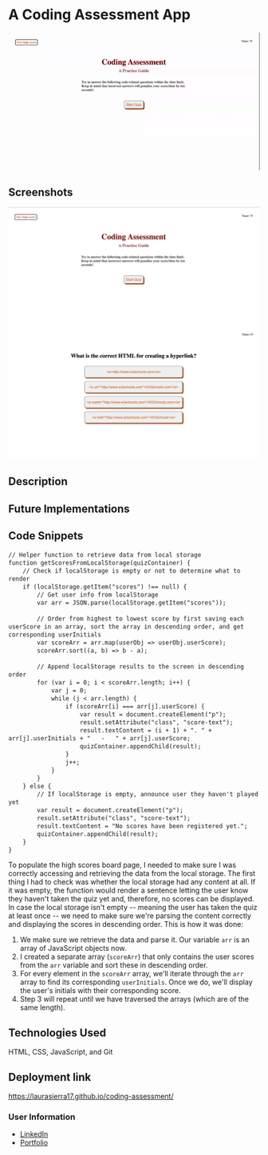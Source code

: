 # A Coding Assessment App

![GIF demo of the application](./assets/images/Coding%20Quiz.gif)

## Screenshots
![Screenshot of the application's landing page](./assets/images/landing-pg.png)
![Screenshot of the application's quiz page](./assets/images/quiz-pg.png)

## Description


## Future Implementations


## Code Snippets

```
// Helper function to retrieve data from local storage
function getScoresFromLocalStorage(quizContainer) {
    // Check if localStorage is empty or not to determine what to render
    if (localStorage.getItem("scores") !== null) {
        // Get user info from localStorage
        var arr = JSON.parse(localStorage.getItem("scores"));

        // Order from highest to lowest score by first saving each userScore in an array, sort the array in descending order, and get corresponding userInitials
        var scoreArr = arr.map(userObj => userObj.userScore);
        scoreArr.sort((a, b) => b - a);
        
        // Append localStorage results to the screen in descending order
        for (var i = 0; i < scoreArr.length; i++) {
            var j = 0;
            while (j < arr.length) {
                if (scoreArr[i] === arr[j].userScore) {
                    var result = document.createElement("p");
                    result.setAttribute("class", "score-text");
                    result.textContent = (i + 1) + ". " + arr[j].userInitials + "   -   " + arr[j].userScore;
                    quizContainer.appendChild(result);
                }
                j++;
            }
        } 
    } else {
        // If localStorage is empty, announce user they haven't played yet
        var result = document.createElement("p");
        result.setAttribute("class", "score-text");
        result.textContent = "No scores have been registered yet.";
        quizContainer.appendChild(result);
    }
}
```

To populate the high scores board page, I needed to make sure I was correctly accessing and retrieving the data from the local storage. The first thing I had to check was whether the local storage had any content at all. If it was empty, the function would render a sentence letting the user know they haven't taken the quiz yet and, therefore, no scores can be displayed. In case the local storage isn't empty -- meaning the user has taken the quiz at least once -- we need to make sure we're parsing the content correctly and displaying the scores in descending order. This is how it was done:

1. We make sure we retrieve the data and parse it. Our variable `arr` is an array of JavaScript objects now.
2. I created a separate array (`scoreArr`) that only contains the user scores from the `arr` variable and sort these in descending order.
3. For every element in the `scoreArr` array, we'll iterate through the `arr` array to find its corresponding `userInitials`. Once we do, we'll display the user's initials with their corresponding score.
4. Step 3 will repeat until we have traversed the arrays (which are of the same length).

## Technologies Used

HTML, CSS, JavaScript, and Git

## Deployment link

https://laurasierra17.github.io/coding-assessment/

### User Information
- [LinkedIn](https://www.linkedin.com/in/laurasierra2022)
- [Portfolio](http://www.laura-sierra.com)